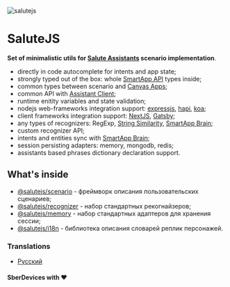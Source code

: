 ![salutejs](https://user-images.githubusercontent.com/982072/112627725-0606e400-8e43-11eb-86ef-a9e2fdcfc465.png)

# SaluteJS

__Set of minimalistic utils for [Salute Assistants](https://sber.ru/salute) scenario implementation__.

- directly in code autocomplete for intents and app state;
- strongly typed out of the box: whole [SmartApp API](https://developer.sberdevices.ru/docs/ru/developer_tools/amp/smartappapi_description_and_guide) types inside;
- common types between scenario and [Canvas Apps](https://developer.sberdevices.ru/docs/ru/methodology/research/canvasapp);
- common API with [Assistant Client](https://github.com/sberdevices/assistant-client);
- runtime enitity variables and state validation;
- nodejs web-frameworks integration support: [expressjs](https://github.com/expressjs), [hapi](https://github.com/hapijs/hapi), [koa](https://github.com/koajs/koa);
- client frameworks integration support: [NextJS](https://github.com/vercel/next.js), [Gatsby](https://github.com/gatsbyjs);
- any types of recognizers: RegExp, [String Similarity](https://en.wikipedia.org/wiki/S%C3%B8rensen%E2%80%93Dice_coefficient), [SmartApp Brain](https://developer.sberdevices.ru/docs/ru/developer_tools/ide/platform_ux/nlu_core_caila/nlu_core_caila);
- custom recognizer API;
- intents and entities sync with [SmartApp Brain](https://developer.sberdevices.ru/docs/ru/developer_tools/ide/platform_ux/nlu_core_caila/nlu_core_caila);
- session persisting adapters: memory, mongodb, redis;
- assistants based phrases dictionary declaration support.


## What's inside

- [@salutejs/scenario](https://github.com/sberdevices/salutejs/tree/master/packages/scenario) - фреймворк описания пользовательских сценариев;
- [@salutejs/recognizer](https://github.com/sberdevices/salutejs/tree/master/packages/recognizer) - набор стандартных рекогнайзеров;
- [@salutejs/memory](https://github.com/sberdevices/salutejs/tree/master/packages/memory) - набор стандартных адаптеров для хранения сессии;
- [@salutejs/i18n](https://github.com/sberdevices/salutejs/tree/master/packages/i18n) - библиотека описания словарей реплик персонажей.

### Translations

- [Русский](https://github.com/sberdevices/salutejs/blob/master/README.ru.md)

#### SberDevices with :heart:

